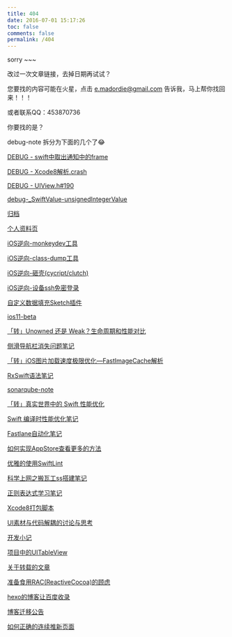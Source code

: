 ```yaml
---
title: 404
date: 2016-07-01 15:17:26
toc: false
comments: false
permalink: /404
---
```

sorry ~~~

改过一次文章链接，去掉日期再试试？

您要找的内容可能在火星，点击 [e.madordie@gmail.com](mailto:e.madordie@gmail.com) 告诉我，马上帮你找回来！！！

或者联系QQ：453870736

你要找的是？

debug-note 拆分为下面的几个了😂

[DEBUG - swift中取出通知中的frame](../post/debug-swift-notifa-frame/)

[DEBUG - Xcode8解析.crash](../post/debug-xcode8-analysis-crash-file/)

[DEBUG - UIView.h#190](../post/debug-uiview-m-190/)

[debug-_SwiftValue-unsignedIntegerValue](../post/debug-SwiftValue-unsignedIntegerValue/)

[归档](../archives/)

[个人资料页](../post/about-me/)

[iOS逆向-monkeydev工具](../post/reverse-ios-monkeydev/)

[iOS逆向-class-dump工具](../post/reverse-ios-class-dump/)

[iOS逆向-砸壳(cycript/clutch)](../post/reverse-ios-dump-decrypted/)

[iOS逆向-设备ssh免密登录](../post/reverse-ios-ssh/)

[自定义数据填充Sketch插件](../post/format-sketchplugin/)

[ios11-beta](../post/ios11-beta/)

[「转」Unowned 还是 Weak？生命周期和性能对比](../post/swiftgg-unowned-or-weak-lifetime-and-performance/)

[侧滑导航栏消失问题笔记](../post/push-pop-navigation-bar-hidden/)

[「转」iOS图片加载速度极限优化—FastImageCache解析](../post/bang-fastimagecache/)

[RxSwift语法笔记](../post/rx-dictionary/)

[sonarqube-note](../post/sonarqube-note/)

[「转」真实世界中的 Swift 性能优化](../post/real-world-swift-performance/)

[Swift 编译时性能优化笔记](../post/swift-build-times/)

[Fastlane自动化笔记](../post/fastlane-note/)

[如何实现AppStore查看更多的方法](../post/uitextkit-ellipsis-sth-at-the-end/)

[优雅的使用SwiftLint](../post/elegant-to-use-swiftlint/)

[科学上网之搬瓦工ss搭建笔记](../post/bandwagonhost-note/)

[正则表达式学习笔记](../post/bruch-up-regular-expressions/)

[Xcode8打包脚本](../post/build-ipa-sh/)

[UI素材与代码解耦的讨论与思考](../post/ui-source-and-code-decoupling/)

[开发小记](../post/note/)

[项目中的UITableView](../post/about-project-tableview/)

[关于转载的文章](../post/about-reprint-article/)

[准备食用RAC(ReactiveCocoa)的顾虑](../post/reactivecocoa-ready-to-use/)

[hexo的博客让百度收录](../post/use-hexo-setup-blog/)

[博客迁移公告](../post/about-change-blog/)

[如何正确的连续推新页面](../post/push-queue-for-navigation/)
